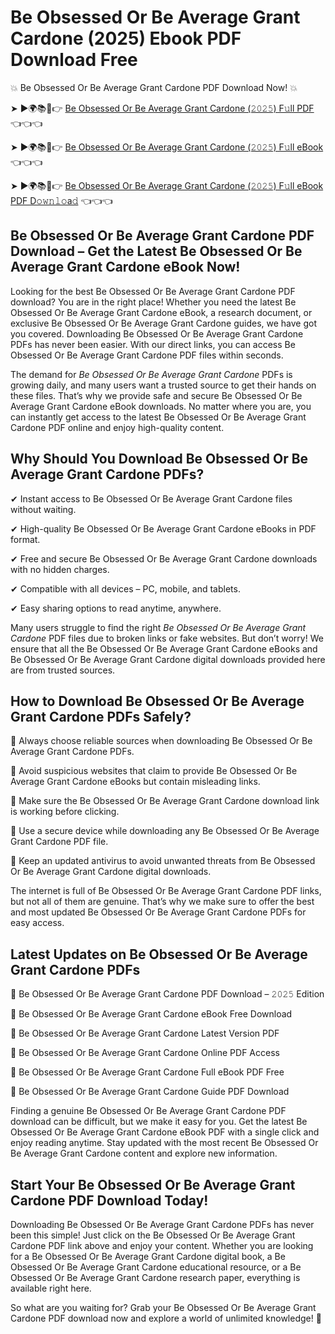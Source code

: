# Be Obsessed Or Be Average Grant Cardone (2025) Ebook PDF Download Free

💥 Be Obsessed Or Be Average Grant Cardone PDF Download Now! 💥

➤ ►🌍📚📱👉 [Be Obsessed Or Be Average Grant Cardone (𝟸𝟶𝟸𝟻) F𝚞ll PDF](https://getpdf.xyz/be-obsessed-or-be-average-grant-cardone) 👈👈👈


➤ ►🌍📚📱👉 [Be Obsessed Or Be Average Grant Cardone (𝟸𝟶𝟸𝟻) F𝚞ll eBook](https://getpdf.xyz/be-obsessed-or-be-average-grant-cardone) 👈👈👈


➤ ►🌍📚📱👉 [Be Obsessed Or Be Average Grant Cardone (𝟸𝟶𝟸𝟻) F𝚞ll eBook PDF D𝚘𝚠𝚗𝚕𝚘a𝚍](https://getpdf.xyz/be-obsessed-or-be-average-grant-cardone) 👈👈👈


## Be Obsessed Or Be Average Grant Cardone PDF Download – Get the Latest Be Obsessed Or Be Average Grant Cardone eBook Now!

Looking for the best Be Obsessed Or Be Average Grant Cardone PDF download? You are in the right place! Whether you need the latest Be Obsessed Or Be Average Grant Cardone eBook, a research document, or exclusive Be Obsessed Or Be Average Grant Cardone guides, we have got you covered. Downloading Be Obsessed Or Be Average Grant Cardone PDFs has never been easier. With our direct links, you can access Be Obsessed Or Be Average Grant Cardone PDF files within seconds.

The demand for *Be Obsessed Or Be Average Grant Cardone* PDFs is growing daily, and many users want a trusted source to get their hands on these files. That’s why we provide safe and secure Be Obsessed Or Be Average Grant Cardone eBook downloads. No matter where you are, you can instantly get access to the latest Be Obsessed Or Be Average Grant Cardone PDF online and enjoy high-quality content.

## Why Should You Download Be Obsessed Or Be Average Grant Cardone PDFs?

✔ Instant access to Be Obsessed Or Be Average Grant Cardone files without waiting.

✔ High-quality Be Obsessed Or Be Average Grant Cardone eBooks in PDF format.

✔ Free and secure Be Obsessed Or Be Average Grant Cardone downloads with no hidden charges.

✔ Compatible with all devices – PC, mobile, and tablets.

✔ Easy sharing options to read anytime, anywhere.

Many users struggle to find the right *Be Obsessed Or Be Average Grant Cardone* PDF files due to broken links or fake websites. But don’t worry! We ensure that all the Be Obsessed Or Be Average Grant Cardone eBooks and Be Obsessed Or Be Average Grant Cardone digital downloads provided here are from trusted sources.

## How to Download Be Obsessed Or Be Average Grant Cardone PDFs Safely?

📌 Always choose reliable sources when downloading Be Obsessed Or Be Average Grant Cardone PDFs.

📌 Avoid suspicious websites that claim to provide Be Obsessed Or Be Average Grant Cardone eBooks but contain misleading links.

📌 Make sure the Be Obsessed Or Be Average Grant Cardone download link is working before clicking.

📌 Use a secure device while downloading any Be Obsessed Or Be Average Grant Cardone PDF file.

📌 Keep an updated antivirus to avoid unwanted threats from Be Obsessed Or Be Average Grant Cardone digital downloads.

The internet is full of Be Obsessed Or Be Average Grant Cardone PDF links, but not all of them are genuine. That’s why we make sure to offer the best and most updated Be Obsessed Or Be Average Grant Cardone PDFs for easy access.

## Latest Updates on Be Obsessed Or Be Average Grant Cardone PDFs

🔹 Be Obsessed Or Be Average Grant Cardone PDF Download – 𝟸𝟶𝟸𝟻 Edition

🔹 Be Obsessed Or Be Average Grant Cardone eBook Free Download

🔹 Be Obsessed Or Be Average Grant Cardone Latest Version PDF

🔹 Be Obsessed Or Be Average Grant Cardone Online PDF Access

🔹 Be Obsessed Or Be Average Grant Cardone Full eBook PDF Free

🔹 Be Obsessed Or Be Average Grant Cardone Guide PDF Download

Finding a genuine Be Obsessed Or Be Average Grant Cardone PDF download can be difficult, but we make it easy for you. Get the latest Be Obsessed Or Be Average Grant Cardone eBook PDF with a single click and enjoy reading anytime. Stay updated with the most recent Be Obsessed Or Be Average Grant Cardone content and explore new information.

## Start Your Be Obsessed Or Be Average Grant Cardone PDF Download Today!

Downloading Be Obsessed Or Be Average Grant Cardone PDFs has never been this simple! Just click on the Be Obsessed Or Be Average Grant Cardone PDF link above and enjoy your content. Whether you are looking for a Be Obsessed Or Be Average Grant Cardone digital book, a Be Obsessed Or Be Average Grant Cardone educational resource, or a Be Obsessed Or Be Average Grant Cardone research paper, everything is available right here.

So what are you waiting for? Grab your Be Obsessed Or Be Average Grant Cardone PDF download now and explore a world of unlimited knowledge! 🚀